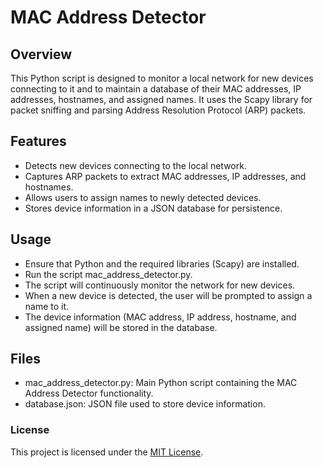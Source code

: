 # MAC Address Detector

## Overview
This Python script is designed to monitor a local network for new devices connecting to it and to maintain a database of their MAC addresses, IP addresses, hostnames, and assigned names. It uses the Scapy library for packet sniffing and parsing Address Resolution Protocol (ARP) packets.

## Features

   - Detects new devices connecting to the local network.
   - Captures ARP packets to extract MAC addresses, IP addresses, and hostnames.
   - Allows users to assign names to newly detected devices.
   - Stores device information in a JSON database for persistence.

## Usage

   - Ensure that Python and the required libraries (Scapy) are installed.
   - Run the script mac_address_detector.py.
   - The script will continuously monitor the network for new devices.
   - When a new device is detected, the user will be prompted to assign a name to it.
   - The device information (MAC address, IP address, hostname, and assigned name) will be stored in the database.

## Files

   - mac_address_detector.py: Main Python script containing the MAC Address Detector functionality.
   - database.json: JSON file used to store device information.
    
### License
This project is licensed under the [MIT License](https://github.com/NikolaosGazis/Employee-Management?tab=MIT-1-ov-file).
